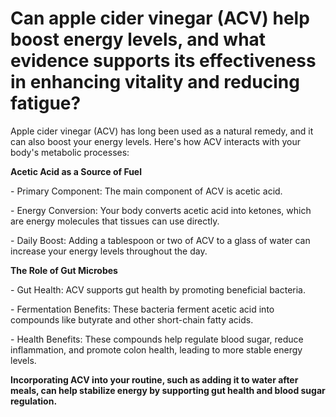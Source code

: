 # Can apple cider vinegar (ACV) help boost energy levels, and what evidence supports its effectiveness in enhancing vitality and reducing fatigue?

Apple cider vinegar (ACV) has long been used as a natural remedy, and it can also boost your energy levels. Here's how ACV interacts with your body's metabolic processes:

**Acetic Acid as a Source of Fuel**

\- Primary Component: The main component of ACV is acetic acid.

\- Energy Conversion: Your body converts acetic acid into ketones, which are energy molecules that tissues can use directly.

\- Daily Boost: Adding a tablespoon or two of ACV to a glass of water can increase your energy levels throughout the day.

**The Role of Gut Microbes**

\- Gut Health: ACV supports gut health by promoting beneficial bacteria.

\- Fermentation Benefits: These bacteria ferment acetic acid into compounds like butyrate and other short-chain fatty acids.

\- Health Benefits: These compounds help regulate blood sugar, reduce inflammation, and promote colon health, leading to more stable energy levels.

**Incorporating ACV into your routine, such as adding it to water after meals, can help stabilize energy by supporting gut health and blood sugar regulation.**